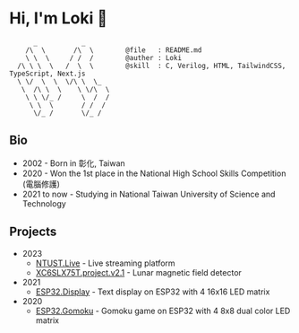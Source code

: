# Hi, I'm Loki 👋

```
      _           _
    /\  \       /\  \        @file   : README.md
    \ \  \     / /  /        @auther : Loki
  /\ \ \  \   /  \  \        @skill  : C, Verilog, HTML, TailwindCSS, TypeScript, Next.js
  \ \/  \  \  \/\ \  \_
   \  /\ \  \    \ \/\  \
    \ \ \/_ /     \  /  /
     \ \  \       / /  /
      \/_ /       \/_ /

```

## Bio

- 2002 - Born in 彰化, Taiwan
- 2020 - Won the 1st place in the National High School Skills Competition (電腦修護)
- 2021 to now - Studying in National Taiwan University of Science and Technology

## Projects

- 2023
  - [NTUST.Live](https://ntust.live) - Live streaming platform
  - [XC6SLX75T.project.v2.1](https://github.com/zyx1121/xc6slx75t.project.v2.1) - Lunar magnetic field detector
- 2021
  - [ESP32.Display](https://github.com/zyx1121/esp32.display) - Text display on ESP32 with 4 16x16 LED matrix
- 2020
  - [ESP32.Gomoku](https://github.com/zyx1121/esp32.gomoku) - Gomoku game on ESP32 with 4 8x8 dual color LED matrix